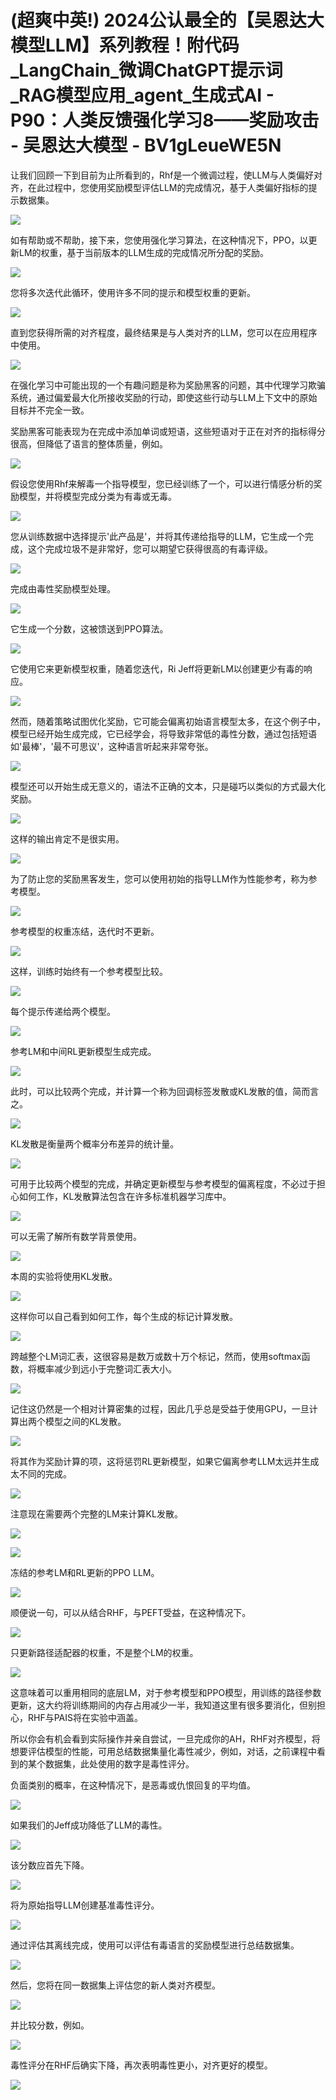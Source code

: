 # (超爽中英!) 2024公认最全的【吴恩达大模型LLM】系列教程！附代码_LangChain_微调ChatGPT提示词_RAG模型应用_agent_生成式AI - P90：人类反馈强化学习8——奖励攻击 - 吴恩达大模型 - BV1gLeueWE5N

让我们回顾一下到目前为止所看到的，Rhf是一个微调过程，使LLM与人类偏好对齐，在此过程中，您使用奖励模型评估LLM的完成情况，基于人类偏好指标的提示数据集。



![](img/05f9874e4a0831f3f596a74be62d9c63_1.png)

如有帮助或不帮助，接下来，您使用强化学习算法，在这种情况下，PPO，以更新LM的权重，基于当前版本的LLM生成的完成情况所分配的奖励。



![](img/05f9874e4a0831f3f596a74be62d9c63_3.png)

您将多次迭代此循环，使用许多不同的提示和模型权重的更新。

![](img/05f9874e4a0831f3f596a74be62d9c63_5.png)

直到您获得所需的对齐程度，最终结果是与人类对齐的LLM，您可以在应用程序中使用。

![](img/05f9874e4a0831f3f596a74be62d9c63_7.png)

在强化学习中可能出现的一个有趣问题是称为奖励黑客的问题，其中代理学习欺骗系统，通过偏爱最大化所接收奖励的行动，即使这些行动与LLM上下文中的原始目标并不完全一致。

奖励黑客可能表现为在完成中添加单词或短语，这些短语对于正在对齐的指标得分很高，但降低了语言的整体质量，例如。



![](img/05f9874e4a0831f3f596a74be62d9c63_9.png)

假设您使用Rhf来解毒一个指导模型，您已经训练了一个，可以进行情感分析的奖励模型，并将模型完成分类为有毒或无毒。



![](img/05f9874e4a0831f3f596a74be62d9c63_11.png)

您从训练数据中选择提示'此产品是'，并将其传递给指导的LLM，它生成一个完成，这个完成垃圾不是非常好，您可以期望它获得很高的有毒评级。



![](img/05f9874e4a0831f3f596a74be62d9c63_13.png)

完成由毒性奖励模型处理。

![](img/05f9874e4a0831f3f596a74be62d9c63_15.png)

它生成一个分数，这被馈送到PPO算法。

![](img/05f9874e4a0831f3f596a74be62d9c63_17.png)

它使用它来更新模型权重，随着您迭代，Ri Jeff将更新LM以创建更少有毒的响应。

![](img/05f9874e4a0831f3f596a74be62d9c63_19.png)

然而，随着策略试图优化奖励，它可能会偏离初始语言模型太多，在这个例子中，模型已经开始生成完成，它已经学会，将导致非常低的毒性分数，通过包括短语如'最棒'，'最不可思议'，这种语言听起来非常夸张。



![](img/05f9874e4a0831f3f596a74be62d9c63_21.png)

模型还可以开始生成无意义的，语法不正确的文本，只是碰巧以类似的方式最大化奖励。

![](img/05f9874e4a0831f3f596a74be62d9c63_23.png)

这样的输出肯定不是很实用。

![](img/05f9874e4a0831f3f596a74be62d9c63_25.png)

为了防止您的奖励黑客发生，您可以使用初始的指导LLM作为性能参考，称为参考模型。

![](img/05f9874e4a0831f3f596a74be62d9c63_27.png)

参考模型的权重冻结，迭代时不更新。

![](img/05f9874e4a0831f3f596a74be62d9c63_29.png)

这样，训练时始终有一个参考模型比较。

![](img/05f9874e4a0831f3f596a74be62d9c63_31.png)

每个提示传递给两个模型。

![](img/05f9874e4a0831f3f596a74be62d9c63_33.png)

参考LM和中间RL更新模型生成完成。

![](img/05f9874e4a0831f3f596a74be62d9c63_35.png)

此时，可以比较两个完成，并计算一个称为回调标签发散或KL发散的值，简而言之。

![](img/05f9874e4a0831f3f596a74be62d9c63_37.png)

KL发散是衡量两个概率分布差异的统计量。

![](img/05f9874e4a0831f3f596a74be62d9c63_39.png)

可用于比较两个模型的完成，并确定更新模型与参考模型的偏离程度，不必过于担心如何工作，KL发散算法包含在许多标准机器学习库中。



![](img/05f9874e4a0831f3f596a74be62d9c63_41.png)

可以无需了解所有数学背景使用。

![](img/05f9874e4a0831f3f596a74be62d9c63_43.png)

本周的实验将使用KL发散。

![](img/05f9874e4a0831f3f596a74be62d9c63_45.png)

这样你可以自己看到如何工作，每个生成的标记计算发散。

![](img/05f9874e4a0831f3f596a74be62d9c63_47.png)

跨越整个LM词汇表，这很容易是数万或数十万个标记，然而，使用softmax函数，将概率减少到远小于完整词汇表大小。



![](img/05f9874e4a0831f3f596a74be62d9c63_49.png)

记住这仍然是一个相对计算密集的过程，因此几乎总是受益于使用GPU，一旦计算出两个模型之间的KL发散。

![](img/05f9874e4a0831f3f596a74be62d9c63_51.png)

将其作为奖励计算的项，这将惩罚RL更新模型，如果它偏离参考LLM太远并生成太不同的完成。

![](img/05f9874e4a0831f3f596a74be62d9c63_53.png)

注意现在需要两个完整的LM来计算KL发散。

![](img/05f9874e4a0831f3f596a74be62d9c63_55.png)

![](img/05f9874e4a0831f3f596a74be62d9c63_56.png)

冻结的参考LM和RL更新的PPO LLM。

![](img/05f9874e4a0831f3f596a74be62d9c63_58.png)

顺便说一句，可以从结合RHF，与PEFT受益，在这种情况下。

![](img/05f9874e4a0831f3f596a74be62d9c63_60.png)

只更新路径适配器的权重，不是整个LM的权重。

![](img/05f9874e4a0831f3f596a74be62d9c63_62.png)

这意味着可以重用相同的底层LM，对于参考模型和PPO模型，用训练的路径参数更新，这大约将训练期间的内存占用减少一半，我知道这里有很多要消化，但别担心，RHF与PAIS将在实验中涵盖。

所以你会有机会看到实际操作并亲自尝试，一旦完成你的AH，RHF对齐模型，将想要评估模型的性能，可用总结数据集量化毒性减少，例如，对话，之前课程中看到的某个数据集，此处使用的数字是毒性评分。

负面类别的概率，在这种情况下，是恶毒或仇恨回复的平均值。

![](img/05f9874e4a0831f3f596a74be62d9c63_64.png)

如果我们的Jeff成功降低了LLM的毒性。

![](img/05f9874e4a0831f3f596a74be62d9c63_66.png)

该分数应首先下降。

![](img/05f9874e4a0831f3f596a74be62d9c63_68.png)

将为原始指导LLM创建基准毒性评分。

![](img/05f9874e4a0831f3f596a74be62d9c63_70.png)

通过评估其离线完成，使用可以评估有毒语言的奖励模型进行总结数据集。

![](img/05f9874e4a0831f3f596a74be62d9c63_72.png)

然后，您将在同一数据集上评估您的新人类对齐模型。

![](img/05f9874e4a0831f3f596a74be62d9c63_74.png)

并比较分数，例如。

![](img/05f9874e4a0831f3f596a74be62d9c63_76.png)

毒性评分在RHF后确实下降，再次表明毒性更小，对齐更好的模型。

![](img/05f9874e4a0831f3f596a74be62d9c63_78.png)